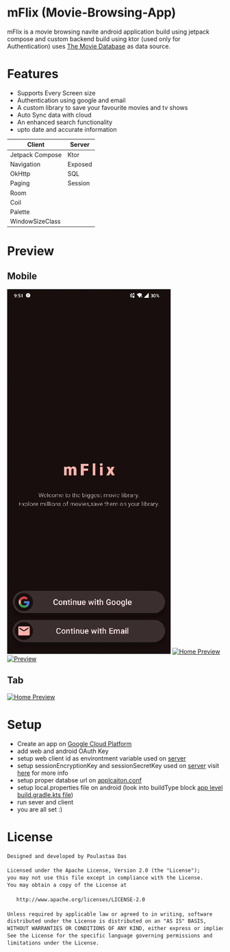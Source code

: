 # mFlix (Movie-Browsing-App)

mFlix is a movie browsing navite android application build using jetpack compose and custom backend build using ktor (used only for Authentication) uses [The Movie Database](https://developer.themoviedb.org/reference/intro/getting-started) as data source.

# Features

- Supports Every Screen size
- Authentication using google and email
- A custom library to save your favourite movies and tv shows
- Auto Sync data with cloud
- An enhanced search functionality
- upto date and accurate information

| **Client**      | **Server** |
| --------------- | ---------- |
| Jetpack Compose | Ktor       |
| Navigation      | Exposed    |
| OkHttp          | SQL        |
| Paging          | Session    |
| Room            |            |
| Coil            |            |
| Palette         |            |
| WindowSizeClass |            |

# Preview

## Mobile

[![Auth Preview](https://github.com/POULASTAAdAS/Movie-Browsing-App/blob/main/ss/mobile/auth_mFlix.gif)](https://github.com/POULASTAAdAS/Movie-Browsing-App/blob/main/ss/mobile/auth_mFlix.gif)
[![Home Preview](https://github.com/POULASTAAdAS/Movie-Browsing-App/blob/main/ss/mobile/home_mFlix.gif)](https://github.com/POULASTAAdAS/Movie-Browsing-App/blob/main/ss/mobile/home_mFlix.gif)
[![Preview](https://github.com/POULASTAAdAS/Movie-Browsing-App/blob/main/ss/mobile/preview.gif)](https://github.com/POULASTAAdAS/Movie-Browsing-App/blob/main/ss/mobile/preview.gif)

## Tab

[![Home Preview](https://github.com/POULASTAAdAS/Movie-Browsing-App/blob/main/ss/tab/tab%20home.gif)](https://github.com/POULASTAAdAS/Movie-Browsing-App/blob/main/ss/tab/tab%20home.gif)

# Setup

- Create an app on [Google Cloud Platform](https://console.cloud.google.com/welcome)
- add web and android OAuth Key
- setup web client id as environtment variable used on [server](https://github.com/POULASTAAdAS/Movie-Browsing-App/blob/main/mFlexAuth/src/main/kotlin/com/poulastaa/route/auth/Auth.kt)
- setup sessionEncryptionKey and sessionSecretKey used on [server](https://github.com/POULASTAAdAS/Movie-Browsing-App/blob/main/mFlexAuth/src/main/kotlin/com/poulastaa/plugins/Session.kt) visit [here](https://ktor.io/docs/server-sessions.html) for more info
- setup proper databse url on [applcaiton.conf](https://github.com/POULASTAAdAS/Movie-Browsing-App/blob/main/mFlexAuth/src/main/resources/application.conf)
- setup local.properties file on android (look into buildType block [app level build.gradle.kts file](https://github.com/POULASTAAdAS/Movie-Browsing-App/blob/main/mFlix/app/build.gradle.kts))
- run sever and client
- you are all set :)

# License

```xml
Designed and developed by Poulastaa Das

Licensed under the Apache License, Version 2.0 (the "License");
you may not use this file except in compliance with the License.
You may obtain a copy of the License at

   http://www.apache.org/licenses/LICENSE-2.0

Unless required by applicable law or agreed to in writing, software
distributed under the License is distributed on an "AS IS" BASIS,
WITHOUT WARRANTIES OR CONDITIONS OF ANY KIND, either express or implied.
See the License for the specific language governing permissions and
limitations under the License.
```
